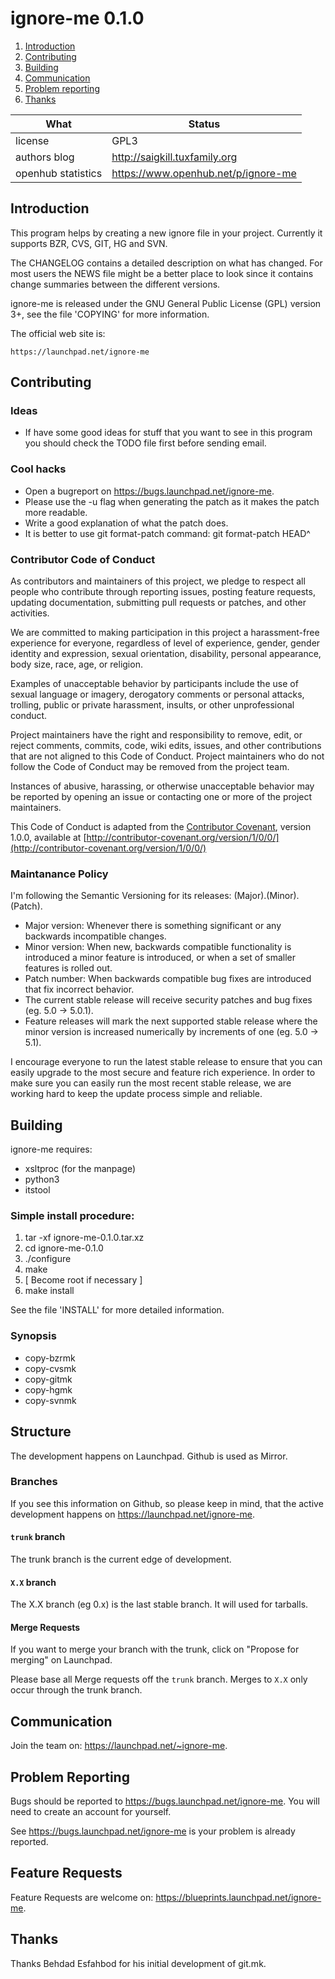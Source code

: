 # ignore-me 0.1.0

1. [Introduction](#introduction)
1. [Contributing](#contributing)
1. [Building](#building)
1. [Communication](#communication)
1. [Problem reporting](#problem-reporting)
1. [Thanks](#thanks)

| What                          | Status                                                                                                                                                                              |
|-------------------------------|-------------------------------------------------------------------------------------------------------------------------------------------------------------------------------------|
| license                       | GPL3                                  |
| authors blog                  | http://saigkill.tuxfamily.org         |
| openhub statistics            | https://www.openhub.net/p/ignore-me   |


## Introduction
This program helps by creating a new ignore file in your project. Currently it supports BZR, CVS, GIT, HG and SVN.

The CHANGELOG contains a detailed description on what has changed. For most
users the NEWS file might be a better place to look since it contains
change summaries between the different versions.

ignore-me is released under the GNU General Public License (GPL) version 3+,
see the file 'COPYING' for more information.

The official web site is:

    https://launchpad.net/ignore-me

## Contributing

### Ideas
  
* If have some good ideas for stuff that you want to see in this program you
should check the TODO file first before sending email.

### Cool hacks

* Open a bugreport on https://bugs.launchpad.net/ignore-me.
* Please use the -u flag when generating the patch as it makes the patch
  more readable.
* Write a good explanation of what the patch does.
* It is better to use git format-patch command: git format-patch HEAD^

### Contributor Code of Conduct

As contributors and maintainers of this project, we pledge to respect all 
people who contribute through reporting issues, posting feature requests, 
updating documentation, submitting pull requests or patches, and other 
activities.

We are committed to making participation in this project a harassment-free 
experience for everyone, regardless of level of experience, gender, gender 
identity and expression, sexual orientation, disability, personal 
appearance, body size, race, age, or religion.

Examples of unacceptable behavior by participants include the use of sexual 
language or imagery, derogatory comments or personal attacks, trolling, 
public or private harassment, insults, or other unprofessional conduct.

Project maintainers have the right and responsibility to remove, edit, or 
reject comments, commits, code, wiki edits, issues, and other contributions 
that are not aligned to this Code of Conduct. Project maintainers who do 
not follow the Code of Conduct may be removed from the project team.

Instances of abusive, harassing, or otherwise unacceptable behavior may be 
reported by opening an issue or contacting one or more of the project 
maintainers.

This Code of Conduct is adapted from the [Contributor Covenant](http:contributor-covenant.org), 
version 1.0.0, available at [http://contributor-covenant.org/version/1/0/0/](http://contributor-covenant.org/version/1/0/0/)

### Maintanance Policy

I'm following the Semantic Versioning for its releases: (Major).(Minor).(Patch).

 * Major version: Whenever there is something significant or any backwards
   incompatible changes.
 * Minor version: When new, backwards compatible functionality is introduced a
   minor feature is introduced, or when a set of smaller features is rolled out.
 * Patch number: When backwards compatible bug fixes are introduced that fix
   incorrect behavior.
 * The current stable release will receive security patches and bug fixes
   (eg. 5.0 -> 5.0.1).
 * Feature releases will mark the next supported stable release where the minor
   version is increased numerically by increments of one (eg. 5.0 -> 5.1).

I encourage everyone to run the latest stable release to ensure that you can
easily upgrade to the most secure and feature rich experience. In order to
make sure you can easily run the most recent stable release, we are working
hard to keep the update process simple and reliable.

## Building

ignore-me requires:
 
* xsltproc (for the manpage)
* python3
* itstool

### Simple install procedure:

1. tar -xf ignore-me-0.1.0.tar.xz	    
1. cd ignore-me-0.1.0			        
1. ./configure					                
1. make					                        
1. [ Become root if necessary ]
1. make install				                    

See the file 'INSTALL' for more detailed information.

### Synopsis

* copy-bzrmk
* copy-cvsmk
* copy-gitmk
* copy-hgmk
* copy-svnmk

## Structure

The development happens on Launchpad. Github is used as Mirror.

### Branches

If you see this information on Github, so please keep in mind, that the active development happens on https://launchpad.net/ignore-me.

#### `trunk` branch

The trunk branch is the current edge of development.

#### `X.X` branch

The X.X branch (eg 0.x) is the last stable branch. It will used for tarballs.

#### Merge Requests

If you want to merge your branch with the trunk, click on "Propose for merging" on Launchpad.

Please base all Merge requests off the `trunk` branch. Merges to `X.X` only occur through the trunk branch.


## Communication

Join the team on: https://launchpad.net/~ignore-me. 

## Problem Reporting

Bugs should be reported to https://bugs.launchpad.net/ignore-me. You will need to create an
account for yourself.

See https://bugs.launchpad.net/ignore-me is your problem is already reported.

## Feature Requests

Feature Requests are welcome on: https://blueprints.launchpad.net/ignore-me.

## Thanks
Thanks Behdad Esfahbod for his initial development of git.mk.
